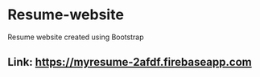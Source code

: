 # Resume-website
Resume website created using Bootstrap

## Link: https://myresume-2afdf.firebaseapp.com
